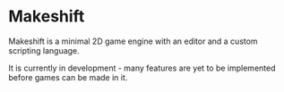 # Makeshift

Makeshift is a minimal 2D game engine with an editor and a custom scripting language.

It is currently in development - many features are yet to be implemented before games can be made in it.
